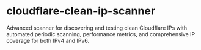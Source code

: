 # cloudflare-clean-ip-scanner
Advanced scanner for discovering and testing clean Cloudflare IPs with automated periodic scanning, performance metrics, and comprehensive IP coverage for both IPv4 and IPv6.
